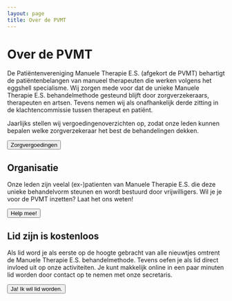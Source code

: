 ```yaml
---
layout: page
title: Over de PVMT 
---
```

# Over de PVMT

De Patiëntenvereniging Manuele Therapie E.S. (afgekort de PVMT) behartigt de patiëntenbelangen van manueel therapeuten die werken volgens het eggshell specialisme. Wij zorgen mede voor dat de unieke Manuele Therapie E.S. behandelmethode gesteund blijft door zorgverzekeraars, therapeuten en artsen. Tevens nemen wij als onafhankelijk derde zitting in de klachtencommissie tussen therapeut en patiënt. 

Jaarlijks stellen wij vergoedingenoverzichten op, zodat onze leden kunnen bepalen welke zorgverzekeraar het best de behandelingen dekken. 

<!-- CTA -->
<section class="text-gray-700 body-font">
    <a href="vergoedingen.html">
        <button class="flex mx-auto text-white bg-pink-500 border-0 py-2 px-8 focus:outline-none hover:bg-gray-600 rounded text-lg">
            Zorgvergoedingen
        </button>
    </a>
</section>

## Organisatie

Onze leden zijn veelal (ex-)patienten van Manuele Therapie E.S. die deze unieke behandelvorm steunen en wordt bestuurd door vrijwilligers. Wil je je voor de PVMT inzetten? Laat het ons weten!

<!-- CTA -->
<section class="text-gray-700 body-font">
    <a href="contact.html">
        <button class="flex mx-auto text-white bg-pink-500 border-0 py-2 px-8 focus:outline-none hover:bg-gray-600 rounded text-lg">
            Help mee!
        </button>
    </a>
</section>

## Lid zijn is kostenloos

Als lid word je als eerste op de hoogte gebracht van alle nieuwtjes omtrent de Manuele Therapie E.S. behandelmethode. Tevens oefen je als lid direct invloed uit op onze activiteiten. Je kunt makkelijk online in een paar minuten lid worden door contact op te nemen met onze secretaris.

<!-- CTA -->
<section class="text-gray-700 body-font">
    <a href="contact.html">
        <button class="flex mx-auto text-white bg-pink-500 border-0 py-2 px-8 focus:outline-none hover:bg-gray-600 rounded text-lg">
            Ja! Ik wil lid worden.
        </button>
    </a>
</section>